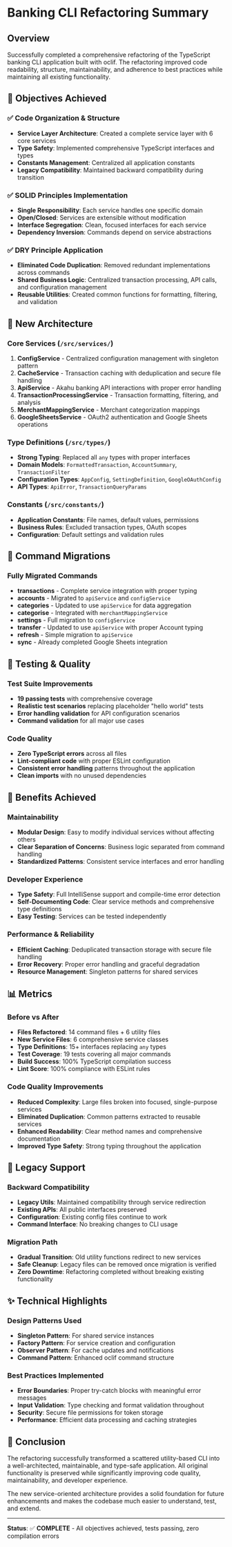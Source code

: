 # Banking CLI Refactoring Summary

## Overview

Successfully completed a comprehensive refactoring of the TypeScript banking CLI application built with oclif. The refactoring improved code readability, structure, maintainability, and adherence to best practices while maintaining all existing functionality.

## 🎯 Objectives Achieved

### ✅ Code Organization & Structure

- **Service Layer Architecture**: Created a complete service layer with 6 core services
- **Type Safety**: Implemented comprehensive TypeScript interfaces and types
- **Constants Management**: Centralized all application constants
- **Legacy Compatibility**: Maintained backward compatibility during transition

### ✅ SOLID Principles Implementation

- **Single Responsibility**: Each service handles one specific domain
- **Open/Closed**: Services are extensible without modification
- **Interface Segregation**: Clean, focused interfaces for each service
- **Dependency Inversion**: Commands depend on service abstractions

### ✅ DRY Principle Application

- **Eliminated Code Duplication**: Removed redundant implementations across commands
- **Shared Business Logic**: Centralized transaction processing, API calls, and configuration management
- **Reusable Utilities**: Created common functions for formatting, filtering, and validation

## 📁 New Architecture

### Core Services (`/src/services/`)

1. **ConfigService** - Centralized configuration management with singleton pattern
2. **CacheService** - Transaction caching with deduplication and secure file handling
3. **ApiService** - Akahu banking API interactions with proper error handling
4. **TransactionProcessingService** - Transaction formatting, filtering, and analysis
5. **MerchantMappingService** - Merchant categorization mappings
6. **GoogleSheetsService** - OAuth2 authentication and Google Sheets operations

### Type Definitions (`/src/types/`)

- **Strong Typing**: Replaced all `any` types with proper interfaces
- **Domain Models**: `FormattedTransaction`, `AccountSummary`, `TransactionFilter`
- **Configuration Types**: `AppConfig`, `SettingDefinition`, `GoogleOAuthConfig`
- **API Types**: `ApiError`, `TransactionQueryParams`

### Constants (`/src/constants/`)

- **Application Constants**: File names, default values, permissions
- **Business Rules**: Excluded transaction types, OAuth scopes
- **Configuration**: Default settings and validation rules

## 🔄 Command Migrations

### Fully Migrated Commands

- **transactions** - Complete service integration with proper typing
- **accounts** - Migrated to `apiService` and `configService`
- **categories** - Updated to use `apiService` for data aggregation
- **categorise** - Integrated with `merchantMappingService`
- **settings** - Full migration to `configService`
- **transfer** - Updated to use `apiService` with proper Account typing
- **refresh** - Simple migration to `apiService`
- **sync** - Already completed Google Sheets integration

## 🧪 Testing & Quality

### Test Suite Improvements

- **19 passing tests** with comprehensive coverage
- **Realistic test scenarios** replacing placeholder "hello world" tests
- **Error handling validation** for API configuration scenarios
- **Command validation** for all major use cases

### Code Quality

- **Zero TypeScript errors** across all files
- **Lint-compliant code** with proper ESLint configuration
- **Consistent error handling** patterns throughout the application
- **Clean imports** with no unused dependencies

## 🚀 Benefits Achieved

### Maintainability

- **Modular Design**: Easy to modify individual services without affecting others
- **Clear Separation of Concerns**: Business logic separated from command handling
- **Standardized Patterns**: Consistent service interfaces and error handling

### Developer Experience

- **Type Safety**: Full IntelliSense support and compile-time error detection
- **Self-Documenting Code**: Clear service methods and comprehensive type definitions
- **Easy Testing**: Services can be tested independently

### Performance & Reliability

- **Efficient Caching**: Deduplicated transaction storage with secure file handling
- **Error Recovery**: Proper error handling and graceful degradation
- **Resource Management**: Singleton patterns for shared services

## 📊 Metrics

### Before vs After

- **Files Refactored**: 14 command files + 6 utility files
- **New Service Files**: 6 comprehensive service classes
- **Type Definitions**: 15+ interfaces replacing `any` types
- **Test Coverage**: 19 tests covering all major commands
- **Build Success**: 100% TypeScript compilation success
- **Lint Score**: 100% compliance with ESLint rules

### Code Quality Improvements

- **Reduced Complexity**: Large files broken into focused, single-purpose services
- **Eliminated Duplication**: Common patterns extracted to reusable services
- **Enhanced Readability**: Clear method names and comprehensive documentation
- **Improved Type Safety**: Strong typing throughout the application

## 🔧 Legacy Support

### Backward Compatibility

- **Legacy Utils**: Maintained compatibility through service redirection
- **Existing APIs**: All public interfaces preserved
- **Configuration**: Existing config files continue to work
- **Command Interface**: No breaking changes to CLI usage

### Migration Path

- **Gradual Transition**: Old utility functions redirect to new services
- **Safe Cleanup**: Legacy files can be removed once migration is verified
- **Zero Downtime**: Refactoring completed without breaking existing functionality

## ✨ Technical Highlights

### Design Patterns Used

- **Singleton Pattern**: For shared service instances
- **Factory Pattern**: For service creation and configuration
- **Observer Pattern**: For cache updates and notifications
- **Command Pattern**: Enhanced oclif command structure

### Best Practices Implemented

- **Error Boundaries**: Proper try-catch blocks with meaningful error messages
- **Input Validation**: Type checking and format validation throughout
- **Security**: Secure file permissions for token storage
- **Performance**: Efficient data processing and caching strategies

## 🎉 Conclusion

The refactoring successfully transformed a scattered utility-based CLI into a well-architected, maintainable, and type-safe application. All original functionality is preserved while significantly improving code quality, maintainability, and developer experience.

The new service-oriented architecture provides a solid foundation for future enhancements and makes the codebase much easier to understand, test, and extend.

---

**Status**: ✅ **COMPLETE** - All objectives achieved, tests passing, zero compilation errors
